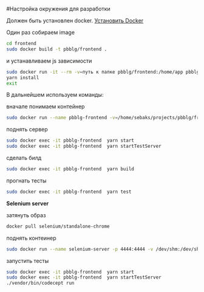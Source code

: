 #Настройка окружения для разработки

Должен быть установлен docker. [Установить Docker](https://docs.docker.com/engine/installation/linux/docker-ce/ubuntu/#set-up-the-repository)

Один раз собираем image
```bash
cd frontend
sudo docker build -t pbblg/frontend .
```
и устанавливаем js зависимости
```bash
sudo docker run -it --rm -v=путь к папке pbblg/frontend:/home/app pbblg/frontend bash
yarn install
exit
```
В дальнейшем используем команды:

вначале понимаем контейнер
```bash
sudo docker run --name pbblg-frontend -v=/home/sebaks/projects/pbblg/frontend:/home/app -d -it --rm pbblg/frontend
```

поднять сервер
```bash
sudo docker exec -it pbblg-frontend  yarn start
sudo docker exec -it pbblg-frontend  yarn startTestServer
```
сделать билд
```bash
sudo docker exec -it pbblg-frontend  yarn build
```
прогнать тесты
```bash
sudo docker exec -it pbblg-frontend  yarn test
```


**Selenium server**

затянуть образ
```bash
docker pull selenium/standalone-chrome
```
поднять контеинер
```bash
sudo docker run --name selenium-server -p 4444:4444 -v /dev/shm:/dev/shm -d -it --rm selenium/standalone-chrome
```

запустить тесты
```bash
sudo docker exec -it pbblg-frontend  yarn start
sudo docker exec -it pbblg-frontend  yarn startTestServer
./vendor/bin/codecept run
```